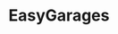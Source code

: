 ---
layout: default
title: EasyGarages
nav_order: 3
has_children: true
color_scheme: dark
permalink: /docs/easygarages
---